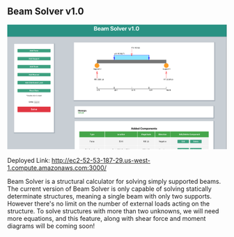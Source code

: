 ## Beam Solver v1.0
![alt text](./main.png)

Deployed Link: http://ec2-52-53-187-29.us-west-1.compute.amazonaws.com:3000/

Beam Solver is a structural calculator for solving simply supported beams. The current version of Beam Solver is only capable of solving statically determinate structures, meaning a single beam with only two supports. However there's no limit on the number of external loads acting on the structure. To solve structures with more than two unknowns, we will need more equations, and this feature, along with shear force and moment diagrams will be coming soon!
